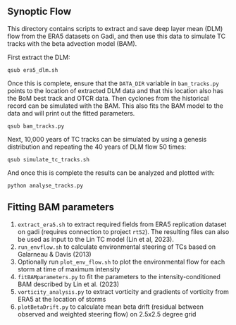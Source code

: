 ## Synoptic Flow

This directory contains scripts to extract and save deep layer mean (DLM) flow from the ERA5 datasets on Gadi, and then use this data to simulate TC tracks with the beta advection model (BAM).

First extract the DLM:

`qsub era5_dlm.sh`

Once this is complete, ensure that the `DATA_DIR` variable in `bam_tracks.py` points to the location of extracted DLM data and that this location also has the BoM best track and OTCR data. Then cyclones from the historical record can be simulated with the BAM. This also fits the BAM model to the data and will print out the fitted parameters.

`qsub bam_tracks.py`

Next, 10,000 years of TC tracks can be simulated by using a genesis distribution and repeating the 40 years of DLM flow 50 times:

```qsub simulate_tc_tracks.sh```

And once this is complete the results can be analyzed and plotted with:

```python analyse_tracks.py```


## Fitting BAM parameters

1. `extract_era5.sh` to extract required fields from ERA5 replication dataset on gadi (requires connection to project `rt52`). The resulting files can also be used as input to the Lin TC model (Lin et al, 2023).
2. `run_envflow.sh` to calculate environmental steering of TCs based on Galarneau & Davis (2013)
3. Optionally run `plot_env_flow.sh` to plot the environmental flow for each storm at time of maximum intensity
4. `fitBAMparameters.py` to fit the parameters to the intensity-conditioned BAM described by Lin et al. (2023)
5. `vorticity_analysis.py` to extract vorticity and gradients of vorticity from ERA5 at the location of storms
6. `plotBetaDrift.py` to calculate mean beta drift (residual between observed and weighted steering flow) on 2.5x2.5 degree grid